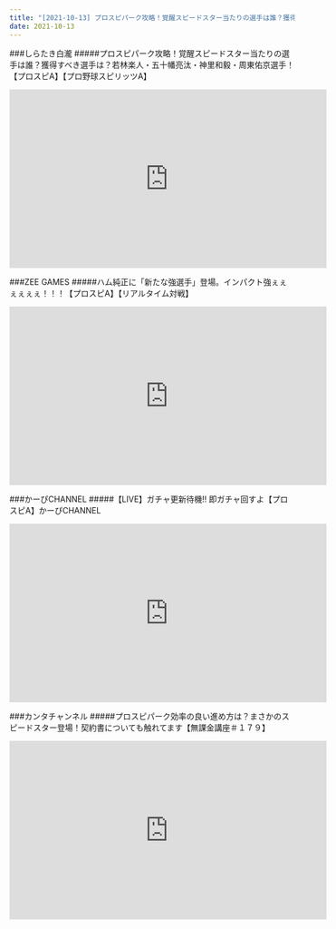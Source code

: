 ```yaml
---
title: "[2021-10-13] プロスピパーク攻略！覚醒スピードスター当たりの選手は誰？獲得すべき選手は？若林楽人・五十幡亮汰・神里和毅・周東佑京選手！【プロスピA】【プロ野球スピリッツA】 他"
date: 2021-10-13
---
```

###しらたき白瀧
#####プロスピパーク攻略！覚醒スピードスター当たりの選手は誰？獲得すべき選手は？若林楽人・五十幡亮汰・神里和毅・周東佑京選手！【プロスピA】【プロ野球スピリッツA】
<iframe width="560" height="315" src="https://www.youtube.com/embed/sQ6yN3bd3Is" frameborder="0" allow="accelerometer; autoplay; clipboard-write; encrypted-media; gyroscope; picture-in-picture" allowfullscreen></iframe>

###ZEE GAMES
#####ハム純正に「新たな強選手」登場。インパクト強ぇぇぇぇぇぇ！！！【プロスピA】【リアルタイム対戦】
<iframe width="560" height="315" src="https://www.youtube.com/embed/7HiKWaSlnaU" frameborder="0" allow="accelerometer; autoplay; clipboard-write; encrypted-media; gyroscope; picture-in-picture" allowfullscreen></iframe>

###かーぴCHANNEL
#####【LIVE】ガチャ更新待機!! 即ガチャ回すよ【プロスピA】かーぴCHANNEL
<iframe width="560" height="315" src="https://www.youtube.com/embed/T3VL7c-2BV4" frameborder="0" allow="accelerometer; autoplay; clipboard-write; encrypted-media; gyroscope; picture-in-picture" allowfullscreen></iframe>

###カンタチャンネル
#####プロスピパーク効率の良い進め方は？まさかのスピードスター登場！契約書についても触れてます【無課金講座＃１７９】
<iframe width="560" height="315" src="https://www.youtube.com/embed/Q_njHYcG2Y8" frameborder="0" allow="accelerometer; autoplay; clipboard-write; encrypted-media; gyroscope; picture-in-picture" allowfullscreen></iframe>

